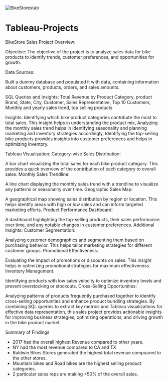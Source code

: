 ![BikeStorestab](https://github.com/Siri-space/Sales-Project/assets/153458968/65111cd1-dff7-4668-92d7-b2ad1207fc4c)


# Tableau-Projects
BikeStore Sales Project Overview:

Objective:
The objective of the project is to analyze sales data for bike products to identify trends, customer preferences, and opportunities for growth.

Data Sources:

Built a dummy database and populated it with data, containing information about customers, products, orders, and sales amounts.

SQL Queries and Insights:
Total Revenue by Product Category, product Brand, State, City, Customer, Sales Representative, Top 10 Customers, Monthly and yearly sales trend, top selling products

Insights: Identifying which bike product categories contribute the most to total sales. This insight helps in understanding the product mix, Analyzing the monthly sales trend helps in identifying seasonality and planning marketing and inventory strategies accordingly, Identifying the top-selling bike products provides insights into customer preferences and helps in optimizing inventory.

Tableau Visualization:
Category-wise Sales Distribution:

A bar chart visualizing the total sales for each bike product category. This provides a quick overview of the contribution of each category to overall sales.
Monthly Sales Trendline:

A line chart displaying the monthly sales trend with a trendline to visualize any patterns or seasonality over time.
Geographic Sales Map:

A geographical map showing sales distribution by region or location. This helps identify areas with high or low sales and can inform targeted marketing efforts.
Product Performance Dashboard:

A dashboard highlighting the top-selling products, their sales performance over time, and any notable changes in customer preferences.
Additional Insights:
Customer Segmentation:

Analyzing customer demographics and segmenting them based on purchasing behavior. This helps tailor marketing strategies for different customer groups.
Promotional Effectiveness:

Evaluating the impact of promotions or discounts on sales. This insight helps in optimizing promotional strategies for maximum effectiveness.
Inventory Management:

Identifying products with low sales velocity to optimize inventory levels and prevent overstocking or stockouts.
Cross-Selling Opportunities:

Analyzing patterns of products frequently purchased together to identify cross-selling opportunities and enhance product bundling strategies.
By combining SQL queries to extract key metrics and Tableau visualizations for effective data representation, this sales project provides actionable insights for improving business strategies, optimizing operations, and driving growth in the bike product market.

Summary of Findings

- 2017 had the overall highest Revenue compared to other years.
- NY had the most revenue compared to CA and TX
- Baldwin Bikes Stores generated the highest total revenue compoared to the other stores.
- Mountain bikes and Road bikes are the highest selling product categories.
- 2 particular sales reps are making >50% of the overall sales.





